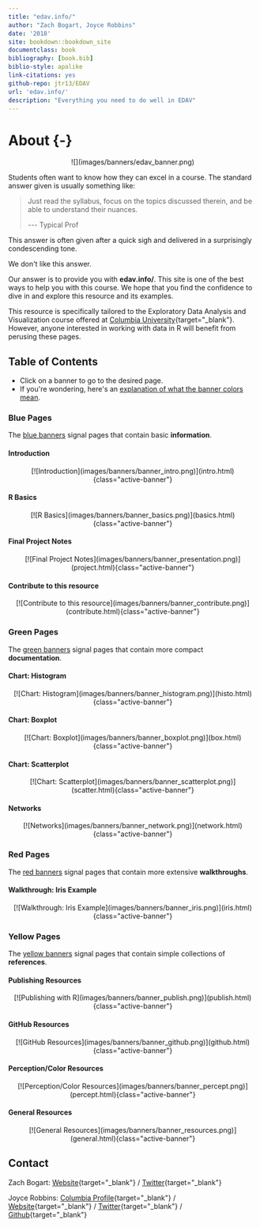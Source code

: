 ```yaml
--- 
title: "edav.info/"
author: "Zach Bogart, Joyce Robbins"
date: '2018'
site: bookdown::bookdown_site
documentclass: book
bibliography: [book.bib]
biblio-style: apalike
link-citations: yes
github-repo: jtr13/EDAV
url: 'edav.info/'
description: "Everything you need to do well in EDAV"
---
```




# About {-}

<center>
![](images/banners/edav_banner.png)
</center>

Students often want to know how they can excel in a course. The standard answer given is usually something like: 

> Just read the syllabus, focus on the topics discussed therein, and be able to understand their nuances.
>
> --- Typical Prof 

This answer is often given after a quick sigh and delivered in a surprisingly condescending tone.

We don't like this answer.

Our answer is to provide you with **edav.info/**. This site is one of the best ways to help you with this course. We hope that you find the confidence to dive in and explore this resource and its examples.

This resource is specifically tailored to the Exploratory Data Analysis and Visualization course offered at [Columbia University](https://www.columbia.edu/){target="_blank"}. However, anyone interested in working with data in R will benefit from perusing these pages.

<!-- toc -->
## Table of Contents
- Click on a banner to go to the desired page.
- If you're wondering, here's an [explanation of what the banner colors mean](intro.html#what-the-banners-mean).

<!-- #### Header -->
<!-- <center> -->
<!-- [![Header](images/banners/banner_TITLE.png)](TITLE.html){class="active-banner"} -->
<!-- </center> -->

<!-- Blue Pages -->
### Blue Pages
The [blue banners](intro.html#blue-pages-1) signal pages that contain basic **information**.

#### Introduction
<center>
[![Introduction](images/banners/banner_intro.png)](intro.html){class="active-banner"}
</center>

#### R Basics
<center>
[![R Basics](images/banners/banner_basics.png)](basics.html){class="active-banner"}
</center>

#### Final Project Notes
<center>
[![Final Project Notes](images/banners/banner_presentation.png)](project.html){class="active-banner"}
</center>

#### Contribute to this resource
<center>
[![Contribute to this resource](images/banners/banner_contribute.png)](contribute.html){class="active-banner"}
</center>

<!-- Green Pages -->
### Green Pages
The [green banners](intro.html#green-pages-1) signal pages that contain more compact **documentation**.

#### Chart: Histogram
<center>
[![Chart: Histogram](images/banners/banner_histogram.png)](histo.html){class="active-banner"}
</center>

#### Chart: Boxplot
<center>
[![Chart: Boxplot](images/banners/banner_boxplot.png)](box.html){class="active-banner"}
</center>

#### Chart: Scatterplot
<center>
[![Chart: Scatterplot](images/banners/banner_scatterplot.png)](scatter.html){class="active-banner"}
</center>

#### Networks
<center>
[![Networks](images/banners/banner_network.png)](network.html){class="active-banner"}
</center>

<!-- Red Pages -->
### Red Pages
The [red banners](intro.html#red-pages-1) signal pages that contain more extensive **walkthroughs**.

#### Walkthrough: Iris Example
<center>
[![Walkthrough: Iris Example](images/banners/banner_iris.png)](iris.html){class="active-banner"}
</center>

<!-- Yellow Pages -->
### Yellow Pages
The [yellow banners](intro.html#yellow-pages-1) signal pages that contain simple collections of  **references**.

#### Publishing Resources
<center>
[![Publishing with R](images/banners/banner_publish.png)](publish.html){class="active-banner"}
</center>

#### GitHub Resources
<center>
[![GitHub Resources](images/banners/banner_github.png)](github.html){class="active-banner"}
</center>

#### Perception/Color Resources
<center>
[![Perception/Color Resources](images/banners/banner_percept.png)](percept.html){class="active-banner"}
</center>

#### General Resources
<center>
[![General Resources](images/banners/banner_resources.png)](general.html){class="active-banner"}
</center>

<!-- Contact -->
## Contact

Zach Bogart: 
[Website](https://zachbogart.com/){target="_blank"}
/
[Twitter](https://twitter.com/zachbogart){target="_blank"}

Joyce Robbins: 
[Columbia Profile](http://stat.columbia.edu/department-directory/name/joyce-robbins/){target="_blank"}
/
[Website](http://www.joyce-robbins.com/){target="_blank"}
/
[Twitter](https://twitter.com/jtrnyc){target="_blank"}
/
[Github](https://github.com/jtr13){target="_blank"}

